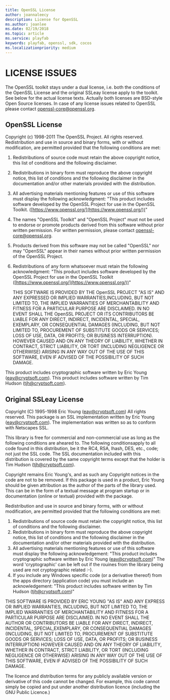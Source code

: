 ```yaml
---
title: OpenSSL License
author: joannaleecy
description: License for OpenSSL
ms.author: joanlee
ms.date: 02/19/2018
ms.topic: article
ms.service: playfab
keywords: playfab, openssl, sdk, cocos
ms.localizationpriority: medium
---
```


# LICENSE ISSUES

The OpenSSL toolkit stays under a dual license, i.e. both the conditions of the OpenSSL License and the original SSLeay license apply to the toolkit. See below for the actual license texts. Actually both licenses are BSD-style Open Source licenses. In case of any license issues related to OpenSSL please contact openssl-core@openssl.org.

## OpenSSL License

Copyright (c) 1998-2011 The OpenSSL Project.  All rights reserved. Redistribution and use in source and binary forms, with or without modification, are permitted provided that the following conditions are met:

1. Redistributions of source code must retain the above copyright notice, this list of conditions and the following disclaimer. 
2. Redistributions in binary form must reproduce the above copyright notice, this list of conditions and the following disclaimer in the documentation and/or other materials provided with the distribution.
3. All advertising materials mentioning features or use of this software must display the following acknowledgment: "This product includes software developed by the OpenSSL Project for use in the OpenSSL Toolkit. ([https://www.openssl.org/](https://www.openssl.org/))"
4. The names "OpenSSL Toolkit" and "OpenSSL Project" must not be used to endorse or promote products derived from this software without prior written permission. For written permission, please contact openssl-core@openssl.org.
5. Products derived from this software may not be called "OpenSSL" nor may "OpenSSL" appear in their names without prior written permission of the OpenSSL Project.
6. Redistributions of any form whatsoever must retain the following acknowledgment:
"This product includes software developed by the OpenSSL Project
 for use in the OpenSSL Toolkit ([https://www.openssl.org/](https://www.openssl.org/))"

    THIS SOFTWARE IS PROVIDED BY THE OpenSSL PROJECT "AS IS" AND ANY EXPRESSED OR IMPLIED WARRANTIES,INCLUDING, BUT NOT LIMITED TO, THE IMPLIED WARRANTIES OF MERCHANTABILITY AND FITNESS FOR A PARTICULAR PURPOSE ARE DISCLAIMED.  IN NO EVENT SHALL THE OpenSSL PROJECT OR ITS CONTRIBUTORS BE LIABLE FOR ANY DIRECT, INDIRECT, INCIDENTAL, SPECIAL, EXEMPLARY, OR CONSEQUENTIAL DAMAGES (INCLUDING, BUT NOT LIMITED TO, PROCUREMENT OF SUBSTITUTE GOODS OR SERVICES; LOSS OF USE, DATA, OR PROFITS; OR BUSINESS INTERRUPTION). HOWEVER CAUSED AND ON ANY THEORY OF LIABILITY, WHETHER IN CONTRACT, STRICT LIABILITY, OR TORT (INCLUDING NEGLIGENCE OR OTHERWISE) ARISING IN ANY WAY OUT OF THE USE OF THIS SOFTWARE, EVEN IF ADVISED OF THE POSSIBILITY OF SUCH DAMAGE.

This product includes cryptographic software written by Eric Young (eay@cryptsoft.com). This product includes software written by Tim Hudson (tjh@cryptsoft.com).  

## Original SSLeay License

Copyright (C) 1995-1998 Eric Young (eay@cryptsoft.com)
All rights reserved. This package is an SSL implementation written by Eric Young (eay@cryptsoft.com). The implementation was written so as to conform with Netscapes SSL.

This library is free for commercial and non-commercial use as long as the following conditions are aheared  to.  The following conditionsapply to all code found in this distribution, be it the RC4, RSA, lhash, DES, etc., code; not just the SSL code. The SSL documentation included with this distribution is covered by the same copyright terms except that the holder is Tim Hudson (tjh@cryptsoft.com).

Copyright remains Eric Young's, and as such any Copyright notices in the code are not to be removed.
If this package is used in a product, Eric Young should be given attribution as the author of the parts of the library used. This can be in the form of a textual message at program startup or in documentation (online or textual) provided with the package.

Redistribution and use in source and binary forms, with or without modification, are permitted provided that the following conditions are met:  

1. Redistributions of source code must retain the copyright
  notice, this list of conditions and the following disclaimer.
2. Redistributions in binary form must reproduce the above copyright
notice, this list of conditions and the following disclaimer in the
documentation and/or other materials provided with the distribution.
3. All advertising materials mentioning features or use of this software
must display the following acknowledgement:
"This product includes cryptographic software written by
 Eric Young (eay@cryptsoft.com)"
The word 'cryptographic' can be left out if the rouines from the library
being used are not cryptographic related :-).
4. If you include any Windows specific code (or a derivative thereof) from 
the apps directory (application code) you must include an acknowledgement:
"This product includes software written by Tim Hudson (tjh@cryptsoft.com)"

THIS SOFTWARE IS PROVIDED BY ERIC YOUNG "AS IS" AND
ANY EXPRESS OR IMPLIED WARRANTIES, INCLUDING, BUT NOT LIMITED TO, THE IMPLIED WARRANTIES OF MERCHANTABILITY AND FITNESS FOR A PARTICULAR PURPOSE ARE DISCLAIMED.  IN NO EVENT SHALL THE AUTHOR OR CONTRIBUTORS BE LIABLE
FOR ANY DIRECT, INDIRECT, INCIDENTAL, SPECIAL,EXEMPLARY, OR CONSEQUENTIAL DAMAGES (INCLUDING, BUT NOT LIMITED TO, PROCUREMENT OF SUBSTITUTE GOODS
OR SERVICES; LOSS OF USE, DATA, OR PROFITS; OR BUSINESS INTERRUPTION) HOWEVER CAUSED AND ON ANY THEORY OF LIABILITY, WHETHER IN CONTRACT, STRICT
LIABILITY, OR TORT (INCLUDING NEGLIGENCE OR OTHERWISE) ARISING IN ANY WAY OUT OF THE USE OF THIS SOFTWARE, EVEN IF ADVISED OF THE POSSIBILITY OF SUCH DAMAGE.

The licence and distribution terms for any publicly available version or derivative of this code cannot be changed. For example, this code cannot simply be copied and put under another distribution licence (including the GNU Public Licence.)  
